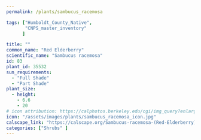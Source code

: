 ```yaml
---
permalink: /plants/sambucus_racemosa

tags: ["Humboldt_County_Native",
       "CNPS_master_inventory"
      ]

title: ""
common_name: "Red Elderberry"
scientific_name: "Sambucus racemosa"
id: 83
plant_id: 35532
sun_requirements:
  - "Full Shade"
  - "Part Shade"
plant_size:
  - height: 
    - 6.6
    - 20
# icon attribution: https://calphotos.berkeley.edu/cgi/img_query?enlarge=0000+0000+0906+0590 
icon: "/assets/images/plants/sambucus_racemosa_icon.jpg"
calscape_link: "https://calscape.org/Sambucus-racemosa-(Red-Elderberry)"
categories: ["Shrubs" ]
---
```


